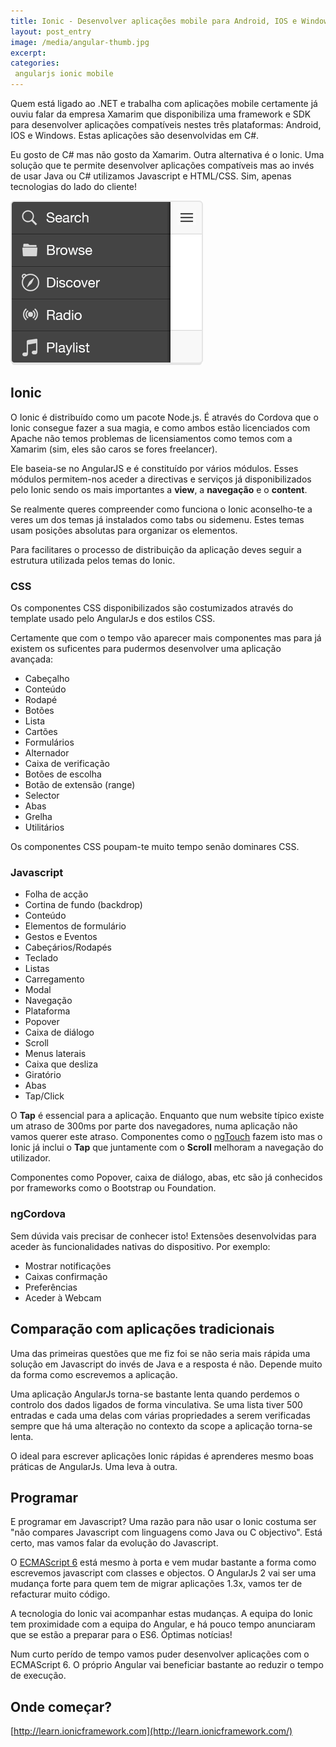 ```yaml
---
title: Ionic - Desenvolver aplicações mobile para Android, IOS e Windows
layout: post_entry
image: /media/angular-thumb.jpg
excerpt:
categories:
 angularjs ionic mobile
---
```


Quem está ligado ao .NET e trabalha com aplicações mobile certamente já ouviu falar da empresa Xamarim que disponibiliza uma framework e SDK para desenvolver aplicações compatíveis nestes três plataformas: Android, IOS e Windows. Estas aplicações são desenvolvidas em C#.

Eu gosto de C# mas não gosto da Xamarim. Outra alternativa é o Ionic. Uma solução que te permite desenvolver aplicações compatíveis mas ao invés de usar Java ou C# utilizamos Javascript e HTML/CSS. Sim, apenas tecnologias do lado do cliente!


<img src="/media/posts/ionic-showcase1.png" />

## Ionic ##

O Ionic é distribuído como um pacote Node.js. É através do Cordova que o Ionic consegue fazer a sua magia, e como ambos estão licenciados com Apache não temos problemas de licensiamentos como temos com a Xamarim (sim, eles são caros se fores freelancer).

Ele baseia-se no AngularJS e é constituído por vários módulos. Esses módulos permitem-nos aceder a directivas e serviços já disponibilizados pelo Ionic sendo os mais importantes a **view**, a **navegação** e o **content**.

Se realmente queres compreender como funciona o Ionic aconselho-te a veres um dos temas já instalados como tabs ou sidemenu. Estes temas usam posições absolutas para organizar os elementos.

Para facilitares o processo de distribuição da aplicação deves seguir a estrutura utilizada pelos temas do Ionic.

### CSS ###

Os componentes CSS disponibilizados são costumizados através do template usado pelo AngularJs e dos estilos CSS.

Certamente que com o tempo vão aparecer mais componentes mas para já existem os suficentes para pudermos desenvolver uma aplicação avançada:

 - Cabeçalho
 - Conteúdo
 - Rodapé
 - Botões
 - Lista
 - Cartões
 - Formulários
 - Alternador
 - Caixa de verificação
 - Botões de escolha
 - Botão de extensão (range)
 - Selector
 - Abas
 - Grelha
 - Utilitários

Os componentes CSS poupam-te muito tempo senão dominares CSS.

### Javascript ###

 - Folha de acção
 - Cortina de fundo (backdrop)
 - Conteúdo
 - Elementos de formulário
 - Gestos e Eventos
 - Cabeçários/Rodapés
 - Teclado
 - Listas
 - Carregamento
 - Modal
 - Navegação
 - Plataforma
 - Popover
 - Caixa de diálogo
 - Scroll
 - Menus laterais
 - Caixa que desliza
 - Giratório
 - Abas
 - Tap/Click

 O **Tap** é essencial para a aplicação. Enquanto que num website típico existe um atraso de 300ms por parte dos navegadores, numa aplicação não vamos querer este atraso. Componentes como o [ngTouch](https://docs.angularjs.org/api/ngTouch) fazem isto mas o Ionic já inclui o **Tap** que juntamente com o **Scroll** melhoram a navegação do utilizador.

 Componentes como Popover, caixa de diálogo, abas, etc são já conhecidos por frameworks como o Bootstrap ou Foundation.


### ngCordova ###

 Sem dúvida vais precisar de conhecer isto! Extensões desenvolvidas para aceder às funcionalidades nativas do dispositivo. Por exemplo:

  - Mostrar notificações
  - Caixas confirmação
  - Preferências
  - Aceder à Webcam


## Comparação com aplicações tradicionais ##

Uma das primeiras questões que me fiz foi se não seria mais rápida uma solução em Javascript do invés de Java e a resposta é não. Depende muito da forma como escrevemos a aplicação.

Uma aplicação AngularJs torna-se bastante lenta quando perdemos o controlo dos dados ligados de forma vinculativa. Se uma lista tiver 500 entradas e cada uma delas com várias propriedades a serem verificadas sempre que há uma alteração no contexto da scope a aplicação torna-se lenta.

O ideal para escrever aplicações Ionic rápidas é aprenderes mesmo boas práticas de AngularJs. Uma leva à outra.

## Programar ##

E programar em Javascript? Uma razão para não usar o Ionic costuma ser "não compares Javascript com linguagens como Java ou C objectivo". Está certo, mas vamos falar da evolução do Javascript.

O [ECMAScript 6](http://codigo.ovh/git/2015/03/02/ECMAScript6-converter-em-javascript-compativel.html) está mesmo à porta e vem mudar bastante a forma como escrevemos javascript com classes e objectos. O AngularJs 2 vai ser uma mudança forte para quem tem de migrar aplicações 1.3x, vamos ter de refacturar muito código.

A tecnologia do Ionic vai acompanhar estas mudanças. A equipa do Ionic tem proximidade com a equipa do Angular, e há pouco tempo anunciaram que se estão a preparar para o ES6. Óptimas notícias!

Num curto perído de tempo vamos puder desenvolver aplicações com o ECMAScript 6. O próprio Angular vai beneficiar bastante ao reduzir o tempo de execução.

## Onde começar? ##

[http://learn.ionicframework.com](http://learn.ionicframework.com/)
